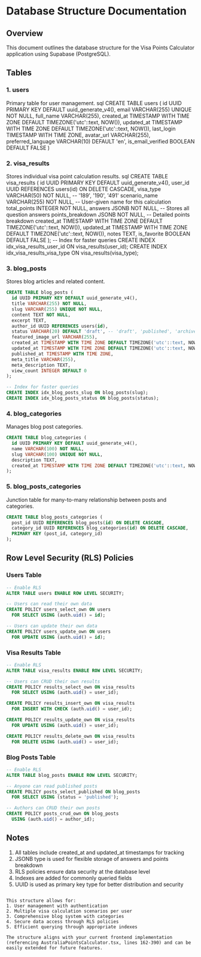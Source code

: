 # Database Structure Documentation

## Overview
This document outlines the database structure for the Visa Points Calculator application using Supabase (PostgreSQL).

## Tables

### 1. users
Primary table for user management.
sql
CREATE TABLE users (
id UUID PRIMARY KEY DEFAULT uuid_generate_v4(),
email VARCHAR(255) UNIQUE NOT NULL,
full_name VARCHAR(255),
created_at TIMESTAMP WITH TIME ZONE DEFAULT TIMEZONE('utc'::text, NOW()),
updated_at TIMESTAMP WITH TIME ZONE DEFAULT TIMEZONE('utc'::text, NOW()),
last_login TIMESTAMP WITH TIME ZONE,
avatar_url VARCHAR(255),
preferred_language VARCHAR(10) DEFAULT 'en',
is_email_verified BOOLEAN DEFAULT FALSE
)

### 2. visa_results
Stores individual visa point calculation results.
sql
CREATE TABLE visa_results (
id UUID PRIMARY KEY DEFAULT uuid_generate_v4(),
user_id UUID REFERENCES users(id) ON DELETE CASCADE,
visa_type VARCHAR(50) NOT NULL, -- '189', '190', '491'
scenario_name VARCHAR(255) NOT NULL, -- User-given name for this calculation
total_points INTEGER NOT NULL,
answers JSONB NOT NULL, -- Stores all question answers
points_breakdown JSONB NOT NULL, -- Detailed points breakdown
created_at TIMESTAMP WITH TIME ZONE DEFAULT TIMEZONE('utc'::text, NOW()),
updated_at TIMESTAMP WITH TIME ZONE DEFAULT TIMEZONE('utc'::text, NOW()),
notes TEXT,
is_favorite BOOLEAN DEFAULT FALSE
);
-- Index for faster queries
CREATE INDEX idx_visa_results_user_id ON visa_results(user_id);
CREATE INDEX idx_visa_results_visa_type ON visa_results(visa_type);

### 3. blog_posts
Stores blog articles and related content.

```sql
CREATE TABLE blog_posts (
  id UUID PRIMARY KEY DEFAULT uuid_generate_v4(),
  title VARCHAR(255) NOT NULL,
  slug VARCHAR(255) UNIQUE NOT NULL,
  content TEXT NOT NULL,
  excerpt TEXT,
  author_id UUID REFERENCES users(id),
  status VARCHAR(20) DEFAULT 'draft', -- 'draft', 'published', 'archived'
  featured_image_url VARCHAR(255),
  created_at TIMESTAMP WITH TIME ZONE DEFAULT TIMEZONE('utc'::text, NOW()),
  updated_at TIMESTAMP WITH TIME ZONE DEFAULT TIMEZONE('utc'::text, NOW()),
  published_at TIMESTAMP WITH TIME ZONE,
  meta_title VARCHAR(255),
  meta_description TEXT,
  view_count INTEGER DEFAULT 0
);

-- Index for faster queries
CREATE INDEX idx_blog_posts_slug ON blog_posts(slug);
CREATE INDEX idx_blog_posts_status ON blog_posts(status);
```

### 4. blog_categories
Manages blog post categories.

```sql
CREATE TABLE blog_categories (
  id UUID PRIMARY KEY DEFAULT uuid_generate_v4(),
  name VARCHAR(100) NOT NULL,
  slug VARCHAR(100) UNIQUE NOT NULL,
  description TEXT,
  created_at TIMESTAMP WITH TIME ZONE DEFAULT TIMEZONE('utc'::text, NOW())
);
```

### 5. blog_posts_categories
Junction table for many-to-many relationship between posts and categories.

```sql
CREATE TABLE blog_posts_categories (
  post_id UUID REFERENCES blog_posts(id) ON DELETE CASCADE,
  category_id UUID REFERENCES blog_categories(id) ON DELETE CASCADE,
  PRIMARY KEY (post_id, category_id)
);
```

## Row Level Security (RLS) Policies

### Users Table
```sql
-- Enable RLS
ALTER TABLE users ENABLE ROW LEVEL SECURITY;

-- Users can read their own data
CREATE POLICY users_select_own ON users
  FOR SELECT USING (auth.uid() = id);

-- Users can update their own data
CREATE POLICY users_update_own ON users
  FOR UPDATE USING (auth.uid() = id);
```

### Visa Results Table
```sql
-- Enable RLS
ALTER TABLE visa_results ENABLE ROW LEVEL SECURITY;

-- Users can CRUD their own results
CREATE POLICY results_select_own ON visa_results
  FOR SELECT USING (auth.uid() = user_id);

CREATE POLICY results_insert_own ON visa_results
  FOR INSERT WITH CHECK (auth.uid() = user_id);

CREATE POLICY results_update_own ON visa_results
  FOR UPDATE USING (auth.uid() = user_id);

CREATE POLICY results_delete_own ON visa_results
  FOR DELETE USING (auth.uid() = user_id);
```

### Blog Posts Table
```sql
-- Enable RLS
ALTER TABLE blog_posts ENABLE ROW LEVEL SECURITY;

-- Anyone can read published posts
CREATE POLICY posts_select_published ON blog_posts
  FOR SELECT USING (status = 'published');

-- Authors can CRUD their own posts
CREATE POLICY posts_crud_own ON blog_posts
  USING (auth.uid() = author_id);
```

## Notes
1. All tables include created_at and updated_at timestamps for tracking
2. JSONB type is used for flexible storage of answers and points breakdown
3. RLS policies ensure data security at the database level
4. Indexes are added for commonly queried fields
5. UUID is used as primary key type for better distribution and security
```

This structure allows for:
1. User management with authentication
2. Multiple visa calculation scenarios per user
3. Comprehensive blog system with categories
4. Secure data access through RLS policies
5. Efficient querying through appropriate indexes

The structure aligns with your current frontend implementation (referencing AustraliaPointsCalculator.tsx, lines 162-390) and can be easily extended for future features.
